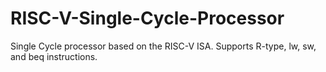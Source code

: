 # RISC-V-Single-Cycle-Processor
Single Cycle processor based on the RISC-V ISA. Supports R-type, lw, sw, and beq instructions.
